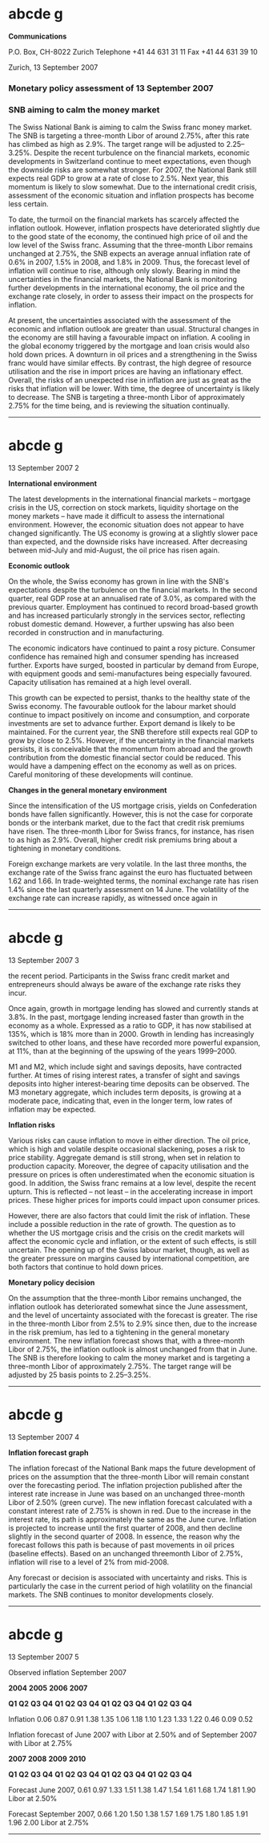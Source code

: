 # abcde g

**Communications**


P.O. Box, CH-8022 Zurich
Telephone +41 44 631 31 11
Fax +41 44 631 39 10

Zurich, 13 September 2007

### Monetary policy assessment of 13 September 2007


### SNB aiming to calm the money market

The Swiss National Bank is aiming to calm the Swiss franc money market. The SNB is
targeting a three-month Libor of around 2.75%, after this rate has climbed as high as
2.9%. The target range will be adjusted to 2.25–3.25%. Despite the recent turbulence on
the financial markets, economic developments in Switzerland continue to meet
expectations, even though the downside risks are somewhat stronger. For 2007, the
National Bank still expects real GDP to grow at a rate of close to 2.5%. Next year, this
momentum is likely to slow somewhat. Due to the international credit crisis, assessment
of the economic situation and inflation prospects has become less certain.

To date, the turmoil on the financial markets has scarcely affected the inflation outlook.
However, inflation prospects have deteriorated slightly due to the good state of the
economy, the continued high price of oil and the low level of the Swiss franc. Assuming
that the three-month Libor remains unchanged at 2.75%, the SNB expects an average
annual inflation rate of 0.6% in 2007, 1.5% in 2008, and 1.8% in 2009. Thus, the forecast
level of inflation will continue to rise, although only slowly. Bearing in mind the
uncertainties in the financial markets, the National Bank is monitoring further
developments in the international economy, the oil price and the exchange rate closely,
in order to assess their impact on the prospects for inflation.

At present, the uncertainties associated with the assessment of the economic and
inflation outlook are greater than usual. Structural changes in the economy are still
having a favourable impact on inflation. A cooling in the global economy triggered by the
mortgage and loan crisis would also hold down prices. A downturn in oil prices and a
strengthening in the Swiss franc would have similar effects. By contrast, the high degree
of resource utilisation and the rise in import prices are having an inflationary effect.
Overall, the risks of an unexpected rise in inflation are just as great as the risks that
inflation will be lower. With time, the degree of uncertainty is likely to decrease. The SNB
is targeting a three-month Libor of approximately 2.75% for the time being, and is
reviewing the situation continually.


-----

# abcde g

13 September 2007 2


**International environment**

The latest developments in the international financial markets – mortgage crisis in the US,
correction on stock markets, liquidity shortage on the money markets – have made it
difficult to assess the international environment. However, the economic situation does
not appear to have changed significantly. The US economy is growing at a slightly slower
pace than expected, and the downside risks have increased. After decreasing between
mid-July and mid-August, the oil price has risen again.


**Economic outlook**

On the whole, the Swiss economy has grown in line with the SNB's expectations despite
the turbulence on the financial markets. In the second quarter, real GDP rose at an
annualised rate of 3.0%, as compared with the previous quarter. Employment has
continued to record broad-based growth and has increased particularly strongly in the
services sector, reflecting robust domestic demand. However, a further upswing has also
been recorded in construction and in manufacturing.

The economic indicators have continued to paint a rosy picture. Consumer confidence has
remained high and consumer spending has increased further. Exports have surged, boosted
in particular by demand from Europe, with equipment goods and semi-manufactures being
especially favoured. Capacity utilisation has remained at a high level overall.

This growth can be expected to persist, thanks to the healthy state of the Swiss economy.
The favourable outlook for the labour market should continue to impact positively on
income and consumption, and corporate investments are set to advance further. Export
demand is likely to be maintained. For the current year, the SNB therefore still expects
real GDP to grow by close to 2.5%. However, if the uncertainty in the financial markets
persists, it is conceivable that the momentum from abroad and the growth contribution
from the domestic financial sector could be reduced. This would have a dampening effect
on the economy as well as on prices. Careful monitoring of these developments will
continue.


**Changes in the general monetary environment**

Since the intensification of the US mortgage crisis, yields on Confederation bonds have
fallen significantly. However, this is not the case for corporate bonds or the interbank
market, due to the fact that credit risk premiums have risen. The three-month Libor for
Swiss francs, for instance, has risen to as high as 2.9%. Overall, higher credit risk
premiums bring about a tightening in monetary conditions.

Foreign exchange markets are very volatile. In the last three months, the exchange rate of
the Swiss franc against the euro has fluctuated between 1.62 and 1.66. In trade-weighted
terms, the nominal exchange rate has risen 1.4% since the last quarterly assessment on 14
June. The volatility of the exchange rate can increase rapidly, as witnessed once again in


-----

# abcde g

13 September 2007 3


the recent period. Participants in the Swiss franc credit market and entrepreneurs should
always be aware of the exchange rate risks they incur.

Once again, growth in mortgage lending has slowed and currently stands at 3.8%. In the
past, mortgage lending increased faster than growth in the economy as a whole.
Expressed as a ratio to GDP, it has now stabilised at 135%, which is 18% more than in
2000. Growth in lending has increasingly switched to other loans, and these have recorded
more powerful expansion, at 11%, than at the beginning of the upswing of the years
1999–2000.

M1 and M2, which include sight and savings deposits, have contracted further. At times of
rising interest rates, a transfer of sight and savings deposits into higher interest-bearing
time deposits can be observed. The M3 monetary aggregate, which includes term deposits,
is growing at a moderate pace, indicating that, even in the longer term, low rates of
inflation may be expected.

**Inflation risks**


Various risks can cause inflation to move in either direction. The oil price, which is high
and volatile despite occasional slackening, poses a risk to price stability. Aggregate
demand is still strong, when set in relation to production capacity. Moreover, the degree
of capacity utilisation and the pressure on prices is often underestimated when the
economic situation is good. In addition, the Swiss franc remains at a low level, despite
the recent upturn. This is reflected – not least – in the accelerating increase in import
prices. These higher prices for imports could impact upon consumer prices.

However, there are also factors that could limit the risk of inflation. These include a
possible reduction in the rate of growth. The question as to whether the US mortgage
crisis and the crisis on the credit markets will affect the economic cycle and inflation, or
the extent of such effects, is still uncertain. The opening up of the Swiss labour market,
though, as well as the greater pressure on margins caused by international competition,
are both factors that continue to hold down prices.

**Monetary policy decision**


On the assumption that the three-month Libor remains unchanged, the inflation outlook
has deteriorated somewhat since the June assessment, and the level of uncertainty
associated with the forecast is greater. The rise in the three-month Libor from 2.5% to
2.9% since then, due to the increase in the risk premium, has led to a tightening in the
general monetary environment. The new inflation forecast shows that, with a three-month
Libor of 2.75%, the inflation outlook is almost unchanged from that in June. The SNB is
therefore looking to calm the money market and is targeting a three-month Libor of
approximately 2.75%. The target range will be adjusted by 25 basis points to 2.25–3.25%.


-----

# abcde g

13 September 2007 4


**Inflation forecast graph**

The inflation forecast of the National Bank maps the future development of prices on the
assumption that the three-month Libor will remain constant over the forecasting period.
The inflation projection published after the interest rate increase in June was based on an
unchanged three-month Libor of 2.50% (green curve). The new inflation forecast
calculated with a constant interest rate of 2.75% is shown in red. Due to the increase in
the interest rate, its path is approximately the same as the June curve. Inflation is
projected to increase until the first quarter of 2008, and then decline slightly in the
second quarter of 2008. In essence, the reason why the forecast follows this path is
because of past movements in oil prices (baseline effects). Based on an unchanged threemonth Libor of 2.75%, inflation will rise to a level of 2% from mid-2008.

Any forecast or decision is associated with uncertainty and risks. This is particularly the
case in the current period of high volatility on the financial markets. The SNB continues
to monitor developments closely.


-----

# abcde g

13 September 2007 5


Observed inflation September 2007

**2004** **2005** **2006** **2007**


**Q1** **Q2** **Q3** **Q4** **Q1** **Q2** **Q3** **Q4** **Q1** **Q2** **Q3** **Q4** **Q1** **Q2** **Q3** **Q4**

Inflation 0.06 0.87 0.91 1.38 1.35 1.06 1.18 1.10 1.23 1.33 1.22 0.46 0.09 0.52


Inflation forecast of June 2007 with Libor at 2.50% and of September 2007 with Libor at
2.75%

**2007** **2008** **2009** **2010**


**Q1** **Q2** **Q3** **Q4** **Q1** **Q2** **Q3** **Q4** **Q1** **Q2** **Q3** **Q4** **Q1** **Q2** **Q3** **Q4**

Forecast June 2007,
0.61 0.97 1.33 1.51 1.38 1.47 1.54 1.61 1.68 1.74 1.81 1.90
Libor at 2.50%


Forecast September 2007,
0.66 1.20 1.50 1.38 1.57 1.69 1.75 1.80 1.85 1.91 1.96 2.00
Libor at 2.75%


-----

